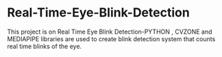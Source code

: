 # Real-Time-Eye-Blink-Detection
This project is on Real Time Eye Blink Detection-PYTHON , CVZONE and MEDIAPIPE libraries are used to create blink detection system that counts real time blinks of the eye.
